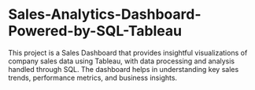 # Sales-Analytics-Dashboard-Powered-by-SQL-Tableau
This project is a Sales Dashboard that provides insightful visualizations of company sales data using Tableau, with data processing and analysis handled through SQL. The dashboard helps in understanding key sales trends, performance metrics, and business insights.
